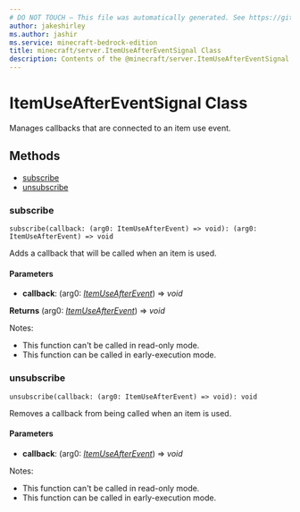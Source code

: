 ```yaml
---
# DO NOT TOUCH — This file was automatically generated. See https://github.com/mojang/minecraftapidocsgenerator to modify descriptions, examples, etc.
author: jakeshirley
ms.author: jashir
ms.service: minecraft-bedrock-edition
title: minecraft/server.ItemUseAfterEventSignal Class
description: Contents of the @minecraft/server.ItemUseAfterEventSignal class.
---
```

# ItemUseAfterEventSignal Class

Manages callbacks that are connected to an item use event.

## Methods
- [subscribe](#subscribe)
- [unsubscribe](#unsubscribe)

### **subscribe**
`
subscribe(callback: (arg0: ItemUseAfterEvent) => void): (arg0: ItemUseAfterEvent) => void
`

Adds a callback that will be called when an item is used.

#### **Parameters**
- **callback**: (arg0: [*ItemUseAfterEvent*](ItemUseAfterEvent.md)) => *void*

**Returns** (arg0: [*ItemUseAfterEvent*](ItemUseAfterEvent.md)) => *void*
  
Notes:
- This function can't be called in read-only mode.
- This function can be called in early-execution mode.

### **unsubscribe**
`
unsubscribe(callback: (arg0: ItemUseAfterEvent) => void): void
`

Removes a callback from being called when an item is used.

#### **Parameters**
- **callback**: (arg0: [*ItemUseAfterEvent*](ItemUseAfterEvent.md)) => *void*
  
Notes:
- This function can't be called in read-only mode.
- This function can be called in early-execution mode.
